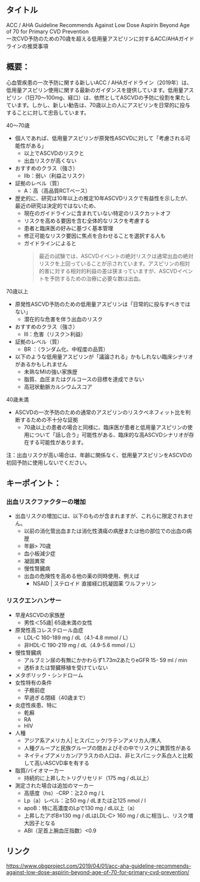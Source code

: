 ## タイトル
ACC / AHA Guideline Recommends Against Low Dose Aspirin Beyond Age of 70 for Primary CVD Prevention  
一次CVD予防のための70歳を超える低用量アスピリンに対するACC/AHAガイドラインの推奨事項

## 概要：
心血管疾患の一次予防に関する新しいACC / AHAガイドライン（2019年）は、低用量アスピリン使用に関する最新のガイダンスを提供しています。低用量アスピリン（1日70〜100mg、経口）は、依然としてASCVDの予防に役割を果たしています。しかし、新しい勧告は、70歳以上の人にアスピリンを日常的に投与することに対して忠告しています。 

40〜70歳
* 個人であれば、低用量アスピリンが原発性ASCVDに対して「考慮される可能性がある」
  * 以上でASCVDのリスクと
  * 出血リスクが高くない
* おすすめのクラス（強さ）
  * IIb：弱い（利益≧リスク）
* 証拠のレベル（質）
  * A：高（高品質RCTベース）
* 歴史的に、研究は10年以上の推定10年ASCVDリスクで有益性を示したが、最近の研究は決定的ではないため、
  * 現在のガイドラインに含まれていない特定のリスクカットオフ
  * リスクを高める要因を含む全体的なリスクを考慮する
  * 患者と臨床医の好みに基づく基本管理
  * 修正可能なリスク要因に焦点を合わせることを選択する人も
  * ガイドラインによると
    > 最近の試験では、ASCVDイベントの絶対リスクは通常出血の絶対リスクを上回っていることが示されています。アスピリンの相対的害に対する相対的利益の差は狭まっていますが、ASCVDイベントを予防するための治療に必要な数は出血。

70歳以上
* 原発性ASCVD予防のための低用量アスピリンは「日常的に投与すべきではない」
  * 潜在的な危害を伴う出血のリスク
* おすすめのクラス（強さ）
  * III：危害（リスク＞利益）
* 証拠のレベル（質）
  * BR ：（ランダム化、中程度の品質）
* 以下のような低用量アスピリンが「議論される」かもしれない臨床シナリオがあるかもしれません
  * 未熟なMIの強い家族歴
  * 脂質、血圧またはグルコースの目標を達成できない
  * 高冠状動脈カルシウムスコア

40歳未満
* ASCVDの一次予防のための通常のアスピリンのリスクベネフィット比を判断するための不十分な証拠
  * 70歳以上の患者の場合と同様に、臨床医が患者と低用量アスピリンの使用について「話し合う」可能性がある、臨床的な高ASCVDシナリオが存在する可能性があります。

注：出血リスクが高い場合は、年齢に関係なく、低用量アスピリンをASCVDの初回予防に使用しないでください。

## キーポイント：
### 出血リスクファクターの増加
* 出血リスクの増加には、以下のものが含まれますが、これらに限定されません。
  * 以前の消化管出血または消化性潰瘍の病歴または他の部位での出血の病歴
  * 年齢> 70歳
  * 血小板減少症
  * 凝固異常
  * 慢性腎臓病
  * 出血の危険性を高める他の薬の同時使用、例えば
    * NSAID | ステロイド 直接経口抗凝固薬 ワルファリン

### リスクエンハンサー
* 早産ASCVDの家族歴
  * 男性＜55歳| 65歳未満の女性
* 原発性高コレステロール血症
  * LDL-C 160-189 mg / dL（4.1-4.8 mmol / L）
  * 非HDL-C 190-219 mg / dL（4.9-5.6 mmol / L）
* 慢性腎臓病
  * アルブミン尿の有無にかかわらず1.73m2あたりeGFR 15- 59 ml / min
  * 透析または腎臓移植を受けていない
* メタボリック・シンドローム
* 女性特有の条件
  * 子癇前症
  * 早過ぎる閉経（40歳まで）
* 炎症性疾患、特に
  * 乾癬
  * RA
  * HIV
* 人種
  * アジア系アメリカ人| ヒスパニック/ラテンアメリカ人/黒人
  * 人種グループと民族グループの間およびその中でリスクに異質性がある
  * ネイティブアメリカン/アラスカの人口は、非ヒスパニック系白人と比較して高いASCVD率を有する
* 脂質/バイオマーカー
  * 持続的に上昇したトリグリセリド（175 mg / dL以上）
* 測定された場合は追加のマーカー
  * 高感度（hs）-CRP：≧2.0 mg / L
  * Lp（a）レベル：≧50 mg / dLまたは≧125 nmol / l
  * apoB：特に高濃度のLpで130 mg / dL以上（a）
  * 上昇したアポB≥130 mg / dLはLDL-C> 160 mg / dLに相当し、リスク増大因子となる
  * ABI（足首上腕血圧指数）<0.9

## リンク
https://www.obgproject.com/2019/04/01/acc-aha-guideline-recommends-against-low-dose-aspirin-beyond-age-of-70-for-primary-cvd-prevention/
